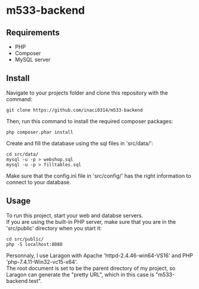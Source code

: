 # m533-backend

## Requirements
* PHP
* Composer
* MySQL server

## Install

Navigate to your projects folder and clone this repository with the command:

```git clone https://github.com/inaci0314/m533-backend```

Then, run this command to install the required composer packages:

```php composer.phar install```

Create and fill the database using the sql files in 'src/data/':

```
cd src/data/
mysql -u -p > webshop.sql
mysql -u -p > filltables.sql

```

Make sure that the config.ini file in 'src/config/' has the right information to connect to your database.


## Usage

To run this project, start your web and databse servers. <br>
If you are using the built-in PHP server, make sure that you are in the 'src/public' directory when you start it:

```
cd src/public/
php -S localhost:8080

```


Personnaly, I use Laragon with Apache 'httpd-2.4.46-win64-VS16' and PHP 'php-7.4.11-Win32-vc15-x64'.<br>
The root document is set to be the parent directory of my project, so Laragon can generate the "pretty URL", which in this case is "m533-backend.test".
